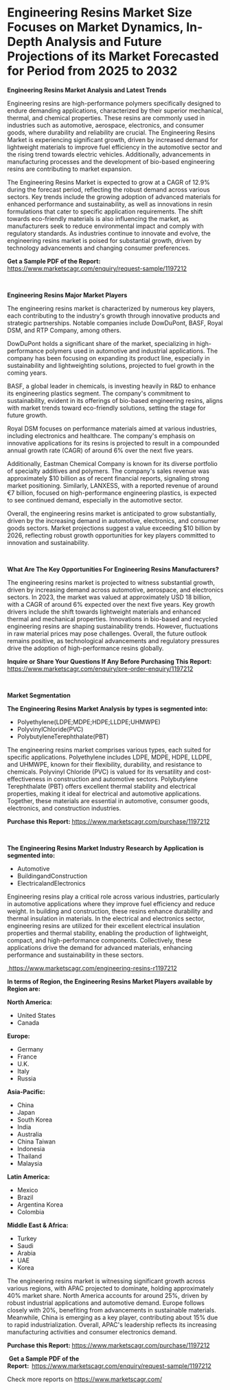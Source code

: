 <p><h1>Engineering Resins Market Size Focuses on Market Dynamics, In-Depth Analysis and Future Projections of its Market Forecasted for Period from 2025 to 2032</h1></p><p><strong>Engineering Resins Market Analysis and Latest Trends</strong></p>
<p><p>Engineering resins are high-performance polymers specifically designed to endure demanding applications, characterized by their superior mechanical, thermal, and chemical properties. These resins are commonly used in industries such as automotive, aerospace, electronics, and consumer goods, where durability and reliability are crucial. The Engineering Resins Market is experiencing significant growth, driven by increased demand for lightweight materials to improve fuel efficiency in the automotive sector and the rising trend towards electric vehicles. Additionally, advancements in manufacturing processes and the development of bio-based engineering resins are contributing to market expansion.</p><p>The Engineering Resins Market is expected to grow at a CAGR of 12.9% during the forecast period, reflecting the robust demand across various sectors. Key trends include the growing adoption of advanced materials for enhanced performance and sustainability, as well as innovations in resin formulations that cater to specific application requirements. The shift towards eco-friendly materials is also influencing the market, as manufacturers seek to reduce environmental impact and comply with regulatory standards. As industries continue to innovate and evolve, the engineering resins market is poised for substantial growth, driven by technology advancements and changing consumer preferences.</p></p>
<p><strong>Get a Sample PDF of the Report:&nbsp;</strong> <a href="https://www.marketscagr.com/enquiry/request-sample/1197212?utm_campaign=3546&utm_medium=2&utm_source=Github&utm_content=ia&utm_term=31032025&utm_id=engineering-resins">https://www.marketscagr.com/enquiry/request-sample/1197212</a></p>
<p>&nbsp;</p>
<p><strong>Engineering Resins Major Market Players</strong></p>
<p><p>The engineering resins market is characterized by numerous key players, each contributing to the industry's growth through innovative products and strategic partnerships. Notable companies include DowDuPont, BASF, Royal DSM, and RTP Company, among others.</p><p>DowDuPont holds a significant share of the market, specializing in high-performance polymers used in automotive and industrial applications. The company has been focusing on expanding its product line, especially in sustainability and lightweighting solutions, projected to fuel growth in the coming years.</p><p>BASF, a global leader in chemicals, is investing heavily in R&D to enhance its engineering plastics segment. The company's commitment to sustainability, evident in its offerings of bio-based engineering resins, aligns with market trends toward eco-friendly solutions, setting the stage for future growth.</p><p>Royal DSM focuses on performance materials aimed at various industries, including electronics and healthcare. The company's emphasis on innovative applications for its resins is projected to result in a compounded annual growth rate (CAGR) of around 6% over the next five years.</p><p>Additionally, Eastman Chemical Company is known for its diverse portfolio of specialty additives and polymers. The company's sales revenue was approximately $10 billion as of recent financial reports, signaling strong market positioning. Similarly, LANXESS, with a reported revenue of around €7 billion, focused on high-performance engineering plastics, is expected to see continued demand, especially in the automotive sector.</p><p>Overall, the engineering resins market is anticipated to grow substantially, driven by the increasing demand in automotive, electronics, and consumer goods sectors. Market projections suggest a value exceeding $10 billion by 2026, reflecting robust growth opportunities for key players committed to innovation and sustainability.</p></p>
<p>&nbsp;</p>
<p><strong>What Are The Key Opportunities For Engineering Resins Manufacturers?</strong></p>
<p><p>The engineering resins market is projected to witness substantial growth, driven by increasing demand across automotive, aerospace, and electronics sectors. In 2023, the market was valued at approximately USD 18 billion, with a CAGR of around 6% expected over the next five years. Key growth drivers include the shift towards lightweight materials and enhanced thermal and mechanical properties. Innovations in bio-based and recycled engineering resins are shaping sustainability trends. However, fluctuations in raw material prices may pose challenges. Overall, the future outlook remains positive, as technological advancements and regulatory pressures drive the adoption of high-performance resins globally.</p></p>
<p><strong>Inquire or Share Your Questions If Any Before Purchasing This Report:</strong> <a href="https://www.marketscagr.com/enquiry/pre-order-enquiry/1197212?utm_campaign=3546&utm_medium=2&utm_source=Github&utm_content=ia&utm_term=31032025&utm_id=engineering-resins">https://www.marketscagr.com/enquiry/pre-order-enquiry/1197212</a></p>
<p>&nbsp;</p>
<p><strong>Market Segmentation</strong></p>
<p><strong>The Engineering Resins Market Analysis by types is segmented into:</strong></p>
<p><ul><li>Polyethylene(LDPE;MDPE;HDPE;LLDPE;UHMWPE)</li><li>PolyvinylChloride(PVC)</li><li>PolybutyleneTerephthalate(PBT)</li></ul></p>
<p><p>The engineering resins market comprises various types, each suited for specific applications. Polyethylene includes LDPE, MDPE, HDPE, LLDPE, and UHMWPE, known for their flexibility, durability, and resistance to chemicals. Polyvinyl Chloride (PVC) is valued for its versatility and cost-effectiveness in construction and automotive sectors. Polybutylene Terephthalate (PBT) offers excellent thermal stability and electrical properties, making it ideal for electrical and automotive applications. Together, these materials are essential in automotive, consumer goods, electronics, and construction industries.</p></p>
<p><strong>Purchase this Report:&nbsp;</strong><a href="https://www.marketscagr.com/purchase/1197212?utm_campaign=3546&utm_medium=2&utm_source=Github&utm_content=ia&utm_term=31032025&utm_id=engineering-resins">https://www.marketscagr.com/purchase/1197212</a></p>
<p>&nbsp;</p>
<p><strong>The Engineering Resins Market Industry Research by Application is segmented into:</strong></p>
<p><ul><li>Automotive</li><li>BuildingandConstruction</li><li>ElectricalandElectronics</li></ul></p>
<p><p>Engineering resins play a critical role across various industries, particularly in automotive applications where they improve fuel efficiency and reduce weight. In building and construction, these resins enhance durability and thermal insulation in materials. In the electrical and electronics sector, engineering resins are utilized for their excellent electrical insulation properties and thermal stability, enabling the production of lightweight, compact, and high-performance components. Collectively, these applications drive the demand for advanced materials, enhancing performance and sustainability in these sectors.</p></p>
<p><a href="https://www.marketscagr.com/engineering-resins-r1197212?utm_campaign=3546&utm_medium=2&utm_source=Github&utm_content=ia&utm_term=31032025&utm_id=engineering-resins">&nbsp;https://www.marketscagr.com/engineering-resins-r1197212</a></p>
<p><strong>In terms of Region, the Engineering Resins Market Players available by Region are:</strong></p>
<p>
    <p> <strong> North America: </strong>
        <ul>
            <li>United States</li>
            <li>Canada</li>
        </ul>
        </p> 
    <p> <strong> Europe: </strong>
        <ul>
            <li>Germany</li>
            <li>France</li>
            <li>U.K.</li>
            <li>Italy</li>
            <li>Russia</li>
        </ul>
        </p> 
    <p> <strong> Asia-Pacific: </strong>
        <ul>
            <li>China</li>
            <li>Japan</li>
            <li>South Korea</li>
            <li>India</li>
            <li>Australia</li>
            <li>China Taiwan</li>
            <li>Indonesia</li>
            <li>Thailand</li>
            <li>Malaysia</li>
        </ul>
        </p> 
    <p> <strong> Latin America: </strong>
        <ul>
            <li>Mexico</li>
            <li>Brazil</li>
            <li>Argentina Korea</li>
            <li>Colombia</li>
        </ul>
        </p> 
    <p> <strong> Middle East & Africa: </strong>
        <ul>
            <li>Turkey</li>
            <li>Saudi</li>
            <li>Arabia</li>
            <li>UAE</li>
            <li>Korea</li>
        </ul>
    </p>
    </p>
<p><p>The engineering resins market is witnessing significant growth across various regions, with APAC projected to dominate, holding approximately 40% market share. North America accounts for around 25%, driven by robust industrial applications and automotive demand. Europe follows closely with 20%, benefiting from advancements in sustainable materials. Meanwhile, China is emerging as a key player, contributing about 15% due to rapid industrialization. Overall, APAC's leadership reflects its increasing manufacturing activities and consumer electronics demand.</p></p>
<p><strong>Purchase this Report: </strong><a href="https://www.marketscagr.com/purchase/1197212?utm_campaign=3546&utm_medium=2&utm_source=Github&utm_content=ia&utm_term=31032025&utm_id=engineering-resins">https://www.marketscagr.com/purchase/1197212</a></p>
<p>&nbsp;<strong>Get a Sample PDF of the Report:&nbsp;&nbsp;</strong><a href="https://www.marketscagr.com/enquiry/request-sample/1197212?utm_campaign=3546&utm_medium=2&utm_source=Github&utm_content=ia&utm_term=31032025&utm_id=engineering-resins">https://www.marketscagr.com/enquiry/request-sample/1197212</a></p>
<p><strong></strong></p>
<p>Check more reports on <a href="https://www.marketscagr.com/?utm_campaign=3546&utm_medium=2&utm_source=Github&utm_content=ia&utm_term=31032025&utm_id=engineering-resins">https://www.marketscagr.com/</a></p>